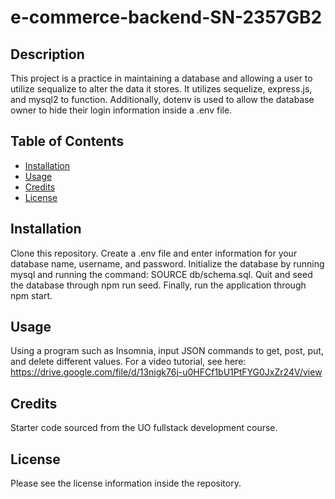 #  e-commerce-backend-SN-2357GB2
## Description
This project is a practice in maintaining a database and allowing a user to utilize sequalize to alter the data it stores. It utilizes sequelize, express.js, and mysql2 to function. Additionally, dotenv is used to allow the database owner to  hide their login information inside a .env file. 
## Table of Contents
- [Installation](#installation)
- [Usage](#usage)
- [Credits](#credits)
- [License](#license)
## Installation
Clone this repository. Create a .env file and enter information for your database name, username, and password. Initialize the database by running mysql and running the command: SOURCE db/schema.sql. Quit and seed the database through npm run seed. Finally, run the application through npm start.
## Usage
Using a program such as Insomnia, input JSON commands to get, post, put, and delete different values. For a video tutorial, see here: https://drive.google.com/file/d/13nigk76j-u0HFCf1bU1PtFYG0JxZr24V/view
## Credits
Starter code sourced from the UO fullstack development course.
## License
Please see the license information inside the repository.
